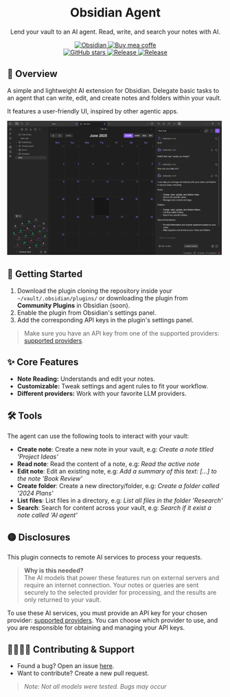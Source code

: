 <h1 align="center">Obsidian Agent</h1>

<p align="center">
  Lend your vault to an AI agent. Read, write, and search your notes with AI.<br/>
</p>

<div align="center">
  <div>
    <a href="https://obsidian.md/">
      <img src="https://img.shields.io/badge/Obsidian-%23483699.svg?&logo=obsidian&logoColor=white" alt="Obsidian">
    </a>
    <a href="https://coff.ee/themanuelml">
      <img src="https://img.shields.io/badge/Buy%20Me%20a%20Coffee-ffdd00?&logo=buy-me-a-coffee&logoColor=black" alt="Buy mea coffe">
    </a>
  </div>
  <div>
    <a href="https://github.com/TheManuelML/obsidian-agent">
      <img src="https://img.shields.io/github/stars/TheManuelML/obsidian-agent?style=social" alt="GitHub stars">
      <img src="https://img.shields.io/badge/Release-1.0.0-blueviolet" alt="Release">
      <img src="https://img.shields.io/badge/Licence-MIT-D93192" alt="Release">
    </a>
  </div>
</div>

## 🚀 Overview
A simple and lightweight AI extension for Obsidian. Delegate basic tasks to an agent that can write, edit, and create notes and folders within your vault.

It features a user-friendly UI, inspired by other agentic apps.

<p>
  <img src="imgs/chat-overview.png" alt="Obsidian Agent Chat Overview" width="500"/>
</p>


## 🧠 Getting Started

1. Download the plugin cloning the repository inside your `~/vault/.obsidian/plugins/` or downloading the plugin from **Community Plugins** in Obsidian (soon).
2. Enable the plugin from Obsidian's settings panel.
3. Add the corresponding API keys in the plugin's settings panel.

> Make sure you have an API key from one of the supported providers: [supported providers](./docs/providers.md).


## ✨ Core Features
<ul>
  <li><b>Note Reading:</b> Understands and edit your notes.</li>
  <li><b>Customizable:</b> Tweak settings and agent rules to fit your workflow.</li>
  <li><b>Different providers:</b> Work with your favorite LLM providers.</li>
</ul>


## 🛠️ Tools

The agent can use the following tools to interact with your vault:

- **Create note**: Create a new note in your vault, e.g: *Create a note titled 'Project Ideas'*
- **Read note**: Read the content of a note, e.g: *Read the active note*
- **Edit note**: Edit an existing note, e.g: *Add a summary of this text: [...] to the note 'Book Review'*
- **Create folder**: Create a new directory/folder, e.g: *Create a folder called '2024 Plans'*
- **List files**: List files in a directory, e.g: *List all files in the folder 'Research'*
- **Search**: Search for content across your vault, e.g: *Search if it exist a note called 'AI agent'*


## 🟡 Disclosures
This plugin connects to remote AI services to process your requests.

> **Why is this needed?**  
> The AI models that power these features run on external servers and require an internet connection. Your notes or queries are sent securely to the selected provider for processing, and the results are only returned to your vault.

To use these AI services, you must provide an API key for your chosen provider: [supported providers](./docs/providers.md). You can choose which provider to use, and you are responsible for obtaining and managing your API keys.


## 🫱🏼‍🫲🏼 Contributing & Support

- Found a bug? Open an issue [here](https://github.com/TheManuelML/obsidian-agent/issues).  
- Want to contribute? Create a new pull request.
> *Note: Not all models were tested. Bugs may occur*
